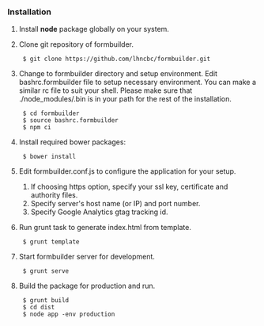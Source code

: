 ### Installation 
1. Install **node** package globally on your system.
1. Clone git repository of formbuilder.

        $ git clone https://github.com/lhncbc/formbuilder.git

1. Change to formbuilder directory and setup environment. Edit bashrc.formbuilder file to setup necessary 
environment. You can make a similar rc file to suit your shell. Please make sure that ./node_modules/.bin is in your 
path for the rest of the installation. 

        $ cd formbuilder
        $ source bashrc.formbuilder
        $ npm ci
        
1. Install required bower packages:
           
        $ bower install
           
1. Edit formbuilder.conf.js to configure the application for your setup. 
 
    1. If choosing https option, specify your ssl key, certificate and authority files.
    1. Specify server's host name (or IP) and port number.
    1. Specify Google Analytics gtag tracking id.
              
1. Run grunt task to generate index.html from template.
           
        $ grunt template
           
1. Start formbuilder server for development.

        $ grunt serve
        
1. Build the package for production and run.

        $ grunt build
        $ cd dist
        $ node app -env production
        

        
